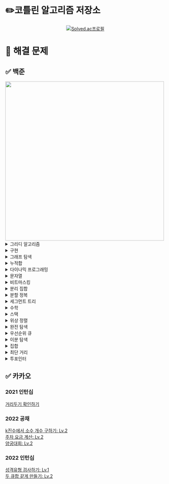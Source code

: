 # ✏️코틀린 알고리즘 저장소
[<div align=center>![Solved.ac프로필](http://mazassumnida.wtf/api/v2/generate_badge?boj=emforhs246)](https://solved.ac/emforhs246)</div>


# 📖 해결 문제
## ✅ 백준
<img src="https://user-images.githubusercontent.com/39405316/194695477-aab47732-394f-458b-8c72-ad444d094a29.png" width=500>

<details>
<summary>그리디 알고리즘</summary>
<div markdown="1">

[1041 주사위: 골드5](https://www.acmicpc.net/problem/1041)  
[1092 배: 골드5](https://www.acmicpc.net/problem/1092)  
[1461 도서관: 골드5](https://www.acmicpc.net/problem/1461)  
[1541 잃어버린 괄호: 실버2](https://www.acmicpc.net/problem/1541)  
[1783 병든나이트: 실버3](https://www.acmicpc.net/problem/1783)  
[1946 신입 사원: 실버1](https://www.acmicpc.net/problem/1946)  
[2258 정육점: 골드4](https://www.acmicpc.net/problem/2258)  
[11501 주식: 실버2](https://www.acmicpc.net/problem/11501)  
[15904 UCPC는 무엇의 약자일까?](https://www.acmicpc.net/problem/15904)

</div>
</details>

<details>
<summary>구현</summary>
<div markdown="1">

[2573 빙산: 골드4](https://www.acmicpc.net/problem/2573)  
[4179 불!: 골드4](https://www.acmicpc.net/problem/4179)  
[11637 인기 투표: 실버5](https://www.acmicpc.net/problem/11637)  
[13335 트럭: 실버1](https://www.acmicpc.net/problem/13335)  
[15683 감시: 골드4](https://www.acmicpc.net/problem/15683)  
[16926 배열 돌리기 1: 실버1](https://www.acmicpc.net/problem/16926)  
[17140 이차원 배열과 연산: 골드4](https://www.acmicpc.net/problem/17140)  
[17144 미세먼지 안녕!: 골드4](https://www.acmicpc.net/problem/17144)  
[20056 마법사 상어와 파이어볼: 골드4](https://www.acmicpc.net/problem/20056)  

</div>
</details>

<details>
<summary>그래프 탐색</summary>
<div markdown="1">

[1012 유기농 배추: 실버2](https://www.acmicpc.net/problem/1012)  
[1240 노드사이의 거리: 골드5](https://www.acmicpc.net/problem/1240)  
[1326 폴짝폴짝: 실버2](https://www.acmicpc.net/problem/1326)  
[1430 공격: 골드4](https://www.acmicpc.net/problem/1430)  
[1600 말이 되고픈 연숭이: 골드3](https://www.acmicpc.net/problem/1600)  
[1686 복날: 골드4](https://www.acmicpc.net/problem/1686)  
[1726 로봇: 골드3](https://www.acmicpc.net/problem/1726)  
[1967 트리의 지름: 골드4](https://www.acmicpc.net/problem/1967)  
[2206 벽 부수고 이동하기: 골드3](https://www.acmicpc.net/problem/2206)  
[2251 물통: 골드5](https://www.acmicpc.net/problem/2251)  
[2665 미로만들기: 골드4](https://www.acmicpc.net/problem/2665)  
[2668 숫자고르기: 골드5](https://www.acmicpc.net/problem/2668)  
[4963 섬의 개수: 실버2](https://www.acmicpc.net/problem/4963)  
[6593 상범 빌딩: 골드5](https://www.acmicpc.net/problem/6593)  
[10026 적록색약: 골드5](https://www.acmicpc.net/problem/10026)  
[14267 회사 문화 1: 골드4](https://www.acmicpc.net/problem/14267)  
[16197 두 동전: 골드4](https://www.acmicpc.net/problem/16197)  
[16928 뱀과 사다리 게임: 골드5](https://www.acmicpc.net/problem/16928)  
[17141 연구소 2: 골드4](https://www.acmicpc.net/problem/17141)  

</div>
</details>

<details>
<summary>누적합</summary>
<div markdown="1">

[21758 꿀 따기: 골드5](https://www.acmicpc.net/problem/21758)  

</div>
</details>

<details>
<summary>다이나믹 프로그래밍</summary>
<div markdown="1">

[1106 호텔: 골드5](https://www.acmicpc.net/problem/1106)  
[1229 육각수: 골드4](https://www.acmicpc.net/problem/1229)  
[1309 동물원: 실버1](https://www.acmicpc.net/problem/1309)  
[1344 축구: 골드4](https://www.acmicpc.net/problem/1344)  
[1495 기타리스트: 실버1](https://www.acmicpc.net/problem/1495)  
[2294 동전 2: 골드5](https://www.acmicpc.net/problem/2294)  
[2302 극장 좌석: 실버1](https://www.acmicpc.net/problem/2302)  
[2411 아이템 먹기: 골드4](https://www.acmicpc.net/problem/2411)  
[2533 사회망 서비스(SNS): 골드3](https://www.acmicpc.net/problem/2533)  
[4095 최대 정사각형: 골드4](https://www.acmicpc.net/problem/4095)  
[5557 1학년: 골드5](https://www.acmicpc.net/problem/5557)  
[7579 앱: 골드3](https://www.acmicpc.net/problem/7579)  
[9184 신나는 함수 실행: 실버2](https://www.acmicpc.net/problem/9184)  
[9461 파도반 수열: 실버3](https://www.acmicpc.net/problem/9461)  
[9625 BABBA: 실버5](https://www.acmicpc.net/problem/9625)  
[14925 목장 건설하기: 골드4](https://www.acmicpc.net/problem/14925)  
[15486 퇴사 2: 골드5](https://www.acmicpc.net/problem/15486)  
[15988 1, 2, 3 더하기 3: 실버2](https://www.acmicpc.net/problem/15988)  
[15990 1, 2, 3 더하기 5: 실버2](https://www.acmicpc.net/problem/15990)  
[16194 카드 구매하기 2: 실버1](https://www.acmicpc.net/problem/16194)  
[17070 파이프 옮기기 1: 골드5](https://www.acmicpc.net/problem/17070)  
[17243 Almost-K Increasing Subsequence: 골드5](https://www.acmicpc.net/problem/17243)  

</div>
</details>

<details>
<summary>문자열</summary>
<div markdown="1">

[1474 밑 줄: 실버1](https://www.acmicpc.net/problem/1474)  
[1501 영어읽기: 골드5](https://www.acmicpc.net/problem/1501)  
[2179 비슷한 단어: 골드4](https://www.acmicpc.net/problem/2179)  
[2870 수학숙제: 실버4](https://www.acmicpc.net/problem/2870)  
[3107 IPv6: 골드5](https://www.acmicpc.net/problem/3107)  
[4889 안정적인 문자열: 실버1](https://www.acmicpc.net/problem/4889)  
[5052 전화번호 목록: 골드4](https://www.acmicpc.net/problem/5052)  
[5636 소수 부분 문자열: 실버1](https://www.acmicpc.net/problem/5636)  
[6443 애너그램: 골드5](https://www.acmicpc.net/problem/6443)  
[9519 졸려: 골드5](https://www.acmicpc.net/problem/9519)  
[14725 개미굴: 골드3](https://www.acmicpc.net/problem/14725)  

</div>
</details>

<details>
<summary>비트마스킹</summary>
<div markdown="1">

[15787 기차가 어둠을 헤치고 은하수를: 실버2](https://www.acmicpc.net/problem/15787)  

</div>
</details>

<details>
<summary>분리 집합</summary>
<div markdown="1">

[1043 거짓말: 골드4](https://www.acmicpc.net/problem/1043)  
[1197 최소 스패닝 트리: 골드4](https://www.acmicpc.net/problem/1197)  
[1774 우주신과의 교감: 골드3](https://www.acmicpc.net/problem/1774)  
[6497 전력난: 골드4](https://www.acmicpc.net/problem/6497)  
[17352 여러분의 다리가 되어 드리겠습니다!: 골드5](https://www.acmicpc.net/problem/17352)  

</div>
</details>

<details>
<summary>분할 정복</summary>
<div markdown="1">

[1992 쿼드트리: 실버1](https://www.acmicpc.net/problem/1992)  

</div>
</details>

<details>
<summary>세그먼트 트리</summary>
<div markdown="1">

[5676 음주 코딩: 골드1](https://www.acmicpc.net/problem/5676)  
[12837 가계부 (Hard)](https://www.acmicpc.net/problem/12837)  
[14428 수열과 쿼리 16: 골드1](https://www.acmicpc.net/problem/14428)  
[18436 수열과 쿼리 37: 골드1](https://www.acmicpc.net/problem/18436)  

</div>
</details>

<details>
<summary>수학</summary>
<div markdown="1">

[1188 음식평론가: 골드5](https://www.acmicpc.net/problem/1188)  

</div>
</details>

<details>
<summary>스택</summary>
<div markdown="1">

[1406 에디터: 실버2](https://www.acmicpc.net/problem/1406)  
[5397 키로거: 실버2](https://www.acmicpc.net/problem/5397)  
[6198 옥상 정원 꾸미기: 골드5](https://www.acmicpc.net/problem/6198)  
[10773 제로: 실버4](https://www.acmicpc.net/problem/10773)  

</div>
</details>

<details>
<summary>위상 정렬</summary>
<div markdown="1">

[1516 게임 개발: 골드3](https://www.acmicpc.net/problem/1516)  
[2056 작업: 골드4](https://www.acmicpc.net/problem/2056)  
[2252 줄 세우기: 골드3](https://www.acmicpc.net/problem/2252)  
[2529 부등호: 실버1](https://www.acmicpc.net/problem/2529)  
[14567 선수과목: 골드5](https://www.acmicpc.net/problem/14567)  

</div>
</details>

<details>
<summary>완전 탐색</summary>
<div markdown="1">

[1025 제곱수 찾기: 골드5](https://www.acmicpc.net/problem/1025)  
[1034 램프: 골드4](https://www.acmicpc.net/problem/1034)  
[1038 감소하는 수: 골드5](https://www.acmicpc.net/problem/1038)  
[1062 가르침: 골드4](https://www.acmicpc.net/problem/1062)  
[1342 행운의 문자열: 실버1](https://www.acmicpc.net/problem/1342)  
[1405 미친 로봇: 골드4](https://www.acmicpc.net/problem/1405)  
[1747 소수&팰린드롬: 실버1](https://www.acmicpc.net/problem/1747)  
[1941 소문난 칠공주: 골드3](https://www.acmicpc.net/problem/1941)  
[2531 회전 초밥: 실버1](https://www.acmicpc.net/problem/2531)  
[3085 사탕 게임: 실버3](https://www.acmicpc.net/problem/3085)  
[14391 종이 조각: 골드3](https://www.acmicpc.net/problem/14391)  
[16987 계란으로 계란치기: 실버1](https://www.acmicpc.net/problem/16987)  
[17281 ⚾: 골드4](https://www.acmicpc.net/problem/17281)  
[19942 다이어트: 골드5](https://www.acmicpc.net/problem/19942)  
[25542 약속장소: 실버2](https://www.acmicpc.net/problem/25542)  

</div>
</details>

<details>
<summary>우선순위 큐</summary>
<div markdown="1">

[1374 강의실: 골드5](https://www.acmicpc.net/problem/1374)  
[1655 가운데를 말해요: 골드2](https://www.acmicpc.net/problem/1655)  
[2461 대표 선수: 골드2](https://www.acmicpc.net/problem/2461)  
[11000 강의실 배정: 골드5](https://www.acmicpc.net/problem/11000)  
[12851 숨바꼭질 2: 골드4](https://www.acmicpc.net/problem/12851)  
[13549 숨바꼭질 3: 골드5](https://www.acmicpc.net/problem/13549)  
[14729 칠무해: 실버5](https://www.acmicpc.net/problem/14729)  

</div>
</details>

<details>
<summary>이분 탐색</summary>
<div markdown="1">

[1477 휴게소 세우기: 골드4](https://www.acmicpc.net/problem/1477)  
[2110 공유기 설치: 골드4](https://www.acmicpc.net/problem/2110)  
[2631 줄세우기: 골드4](https://www.acmicpc.net/problem/2631)  
[2805 나무 자르기: 실버2](https://www.acmicpc.net/problem/2805)  
[3020 개똥벌레: 골드5](https://www.acmicpc.net/problem/3020)  
[8983 사냥꾼: 골드4](https://www.acmicpc.net/problem/8983)  
[16401 과자 나눠주기: 실버2](https://www.acmicpc.net/problem/16401)  

</div>
</details>

<details>
<summary>집합</summary>
<div markdown="1">

[2776 암기왕: 실버4](https://www.acmicpc.net/problem/2776)  
[27964 콰트로치즈피자: 실버5](https://www.acmicpc.net/problem/27964)  


</div>
</details>

<details>
<summary>최단 거리</summary>
<div markdown="1">

[1238 파티: 골드3](https://www.acmicpc.net/problem/1238)  
[2660 회장뽑기: 골드5](https://www.acmicpc.net/problem/2660)  
[4485 녹색 옷 입은 애가 젤다지?: 골드4](https://www.acmicpc.net/problem/4485)  
[11404 플로이드: 골드4](https://www.acmicpc.net/problem/11404)  
[14938 서강그라운드: 골드4](https://www.acmicpc.net/problem/14938)  
[21278 호석이 두 마리 치킨: 골드5](https://www.acmicpc.net/problem/21278)  

</div>
</details>

<details>
<summary>투포인터</summary>
<div markdown="1">

[1253 좋다: 골드4](https://www.acmicpc.net/problem/1253)  
[2467 용액: 골드5](https://www.acmicpc.net/problem/2467)  
[2470 두 용액: 골드5](https://www.acmicpc.net/problem/2470)  
[14719 빗물: 골드5](https://www.acmicpc.net/problem/14719)  
[20922 겹치는 건 싫어: 실버1](https://www.acmicpc.net/problem/20922)  


</div>
</details>


## ✅ 카카오
### 2021 인턴십
[거리두기 확인하기](https://school.programmers.co.kr/learn/courses/30/lessons/81302?language=kotlin)  

### 2022 공채
[k진수에서 소수 개수 구하기: Lv.2](https://school.programmers.co.kr/learn/courses/30/lessons/92335)   
[주차 요금 계산: Lv.2](https://school.programmers.co.kr/learn/courses/30/lessons/92341)  
[양궁대회: Lv.2](https://school.programmers.co.kr/learn/courses/30/lessons/92342)

### 2022 인턴십
[성격유형 검사하기: Lv.1](https://school.programmers.co.kr/learn/courses/30/lessons/118666)  
[두 큐합 같게 만들기: Lv.2](https://school.programmers.co.kr/learn/courses/30/lessons/118667)

